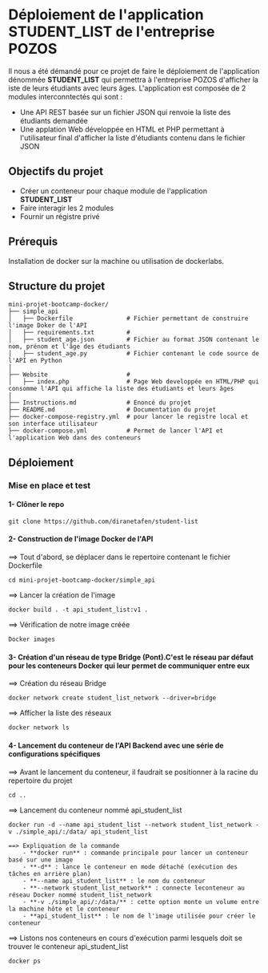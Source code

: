 # Déploiement de l'application **STUDENT_LIST** de l'entreprise POZOS
Il nous a été démandé pour ce projet de faire le déploiement de l'application dénommée **STUDENT_LIST** qui permettra à l'entreprise POZOS d'afficher la iste de leurs étudiants avec leurs âges.
L'application est composée de 2 modules interconntectés qui sont :
- Une API REST basée sur un fichier JSON qui renvoie la liste des étudiants demandée
- Une applation Web développée en HTML et PHP permettant à l'utilisateur final d'afficher la liste d'étudiants contenu dans le fichier JSON

## Objectifs du projet

- Créer un conteneur pour chaque module de l'application **STUDENT_LIST**
- Faire interagir les 2 modules
- Fournir un régistre privé

## Prérequis

Installation de docker sur la machine ou utilisation de dockerlabs.

## Structure du projet

```
mini-projet-bootcamp-docker/
├── simple_api                   
│   ├── Dockerfile               # Fichier permettant de construire l'image Doker de l'API
│   ├── requirements.txt         # 
│   ├── student_age.json         # Fichier au format JSON contenant le nom, prénom et l'âge des étudiants
│   ├── student_age.py           # Fichier contenant le code source de l'API en Python
│
├── Website                      # 
│   ├── index.php                # Page Web developpée en HTML/PHP qui consomme l'API qui affiche la liste des étudiants et leurs âges
│
├── Instructions.md              # Enoncé du projet
├── README.md                    # Documentation du projet
├── docker-compose-registry.yml  # pour lancer le registre local et son interface utilisateur
├── docker-compose.yml           # Permet de lancer l'API et l'application Web dans des conteneurs
````


## Déploiement

### Mise en place et test

#### 1- Clôner le repo
````
git clone https://github.com/diranetafen/student-list
````

#### 2- Construction de l'image Docker de l'API
==> Tout d'abord, se déplacer dans le repertoire contenant le fichier Dockerfile
````
cd mini-projet-bootcamp-docker/simple_api
````
==> Lancer la création de l'image
````
docker build . -t api_student_list:v1 .
````
==> Vérification de notre image créée
````
Docker images
````
<illustration en image>

#### 3- Création d'un réseau de type Bridge (Pont).C'est le réseau par défaut pour les conteneurs Docker qui leur permet de communiquer entre eux
==> Création du réseau Bridge
````
docker network create student_list_network --driver=bridge
````
==> Afficher la liste des réseaux
````
docker network ls
````
<illustration en image>


#### 4- Lancement du conteneur de l'API Backend avec une série de configurations spécifiques
==> Avant le lancement du conteneur, il faudrait se positionner à la racine du repertoire du projet
````
cd ..
````
==> Lancement du conteneur nommé api_student_list
````
docker run -d --name api_student_list --network student_list_network -v ./simple_api/:/data/ api_student_list
````
    ==> Expliquation de la commande
        - **docker run** : commande principale pour lancer un conteneur basé sur une image
        - **-d** : lance le conteneur en mode détaché (exécution des tâches en arrière plan)
        - **--name api_student_list** : le nom du conteneur
        - **--network student_list_network** : connecte leconteneur au réseau Docker nommé student_list_network
        - **-v ./simple_api/:/data/** : cette option monte un volume entre la machine hôte et le conteneur
        - **api_student_list** : le nom de l'image utilisée pour créer le conteneur
==> Listons nos conteneurs en cours d'exécution parmi lesquels doit se trouver le conteneur api_student_list
````
docker ps
````
